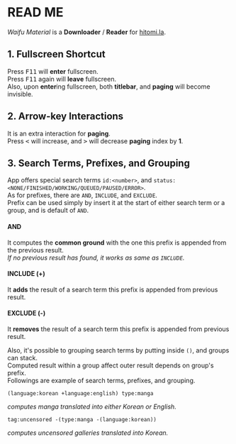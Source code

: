 # READ ME

*Waifu Material* is a **Downloader** / **Reader**  for [hitomi.la](https://hitomi.la).<br>

## 1. Fullscreen **Shortcut**

Press <kbd>F11</kbd> will **enter** fullscreen.<br>
Press <kbd>F11</kbd> again will **leave** fullscreen.<br>
Also, upon **enter**ing fullscreen, both **titlebar**, and **paging** will become invisible.<br>

## 2. Arrow-key **Interactions**

It is an extra interaction for **paging**.<br>
Press <kbd><</kbd> will increase, and <kbd>></kbd> will decrease **paging** index by **1**.<br>

## 3. Search Terms, Prefixes, and Grouping

App offers special search terms `id:<number>`, and `status:<NONE/FINISHED/WORKING/QUEUED/PAUSED/ERROR>`.<br>
As for prefixes, there are `AND`, `INCLUDE`, and `EXCLUDE`.<br>
Prefix can be used simply by insert it at the start of either search term or a group, and is default of `AND`.<br>

#### **AND**

It computes the **common ground** with the one this prefix is appended from the previous result.<br>
*If no previous result has found, it works as same as `INCLUDE`.*

#### **INCLUDE** (+)

It **adds** the result of a search term this prefix is appended from previous result.<br>

#### **EXCLUDE** (-)

It **removes** the result of a search term this prefix is appended from previous result.<br>

Also, it's possible to grouping search terms by putting inside `()`, and groups can stack.<br>
Computed result within a group affect outer result depends on group's prefix.<br>
Followings are example of search terms, prefixes, and grouping.<br>
```
(language:korean +language:english) type:manga
```
*computes manga translated into either Korean or English.*<br>
```
tag:uncensored -(type:manga -(language:korean))
```
*computes uncensored galleries translated into Korean.*<br>
